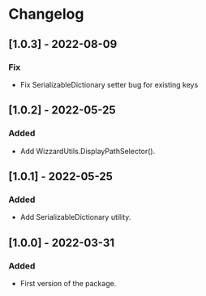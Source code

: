 # Changelog

## [1.0.3] - 2022-08-09
### Fix
- Fix SerializableDictionary setter bug for existing keys

## [1.0.2] - 2022-05-25
### Added
- Add WizzardUtils.DisplayPathSelector().

## [1.0.1] - 2022-05-25
### Added
- Add SerializableDictionary utility.

## [1.0.0] - 2022-03-31
### Added
- First version of the package.